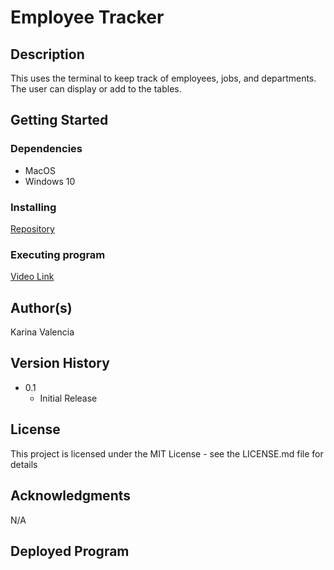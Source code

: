 # Employee Tracker

## Description

This uses the terminal to keep track of employees, jobs, and departments. The user can display or add to the tables.

## Getting Started

### Dependencies

* MacOS
* Windows 10

### Installing

[Repository](https://github.com/Valencia01/employee-tracker)

### Executing program

[Video Link]()

## Author(s)

Karina Valencia

## Version History

* 0.1
    * Initial Release

## License

This project is licensed under the MIT License - see the LICENSE.md file for details

## Acknowledgments

N/A

## Deployed Program

![]()